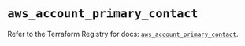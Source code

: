 # `aws_account_primary_contact`

Refer to the Terraform Registry for docs: [`aws_account_primary_contact`](https://registry.terraform.io/providers/hashicorp/aws/5.86.1/docs/resources/account_primary_contact).

